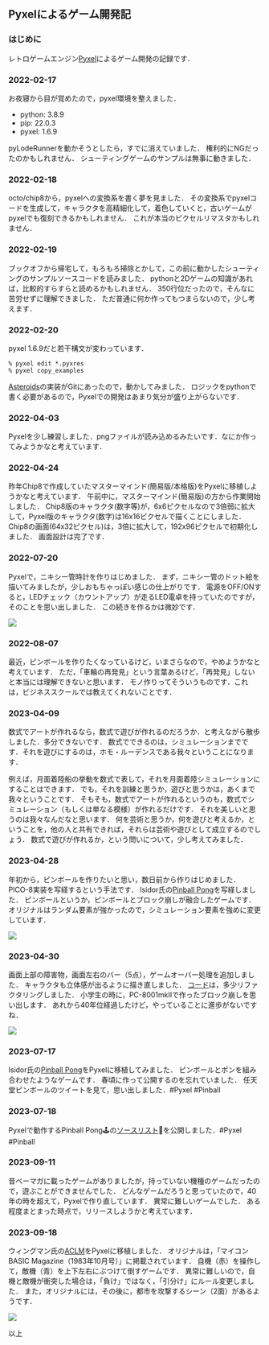 ## Pyxelによるゲーム開発記

### はじめに

レトロゲームエンジン[Pyxel](https://github.com/kitao/pyxel)によるゲーム開発の記録です．

### 2022-02-17

お夜寝から目が覚めたので，pyxel環境を整えました．

 - python: 3.8.9
 - pip: 22.0.3
 - pyxel: 1.6.9

pyLodeRunnerを動かそうとしたら，すでに消えていました．
権利的にNGだったのかもしれません．
シューティングゲームのサンプルは無事に動きました．

### 2022-02-18

octo/chip8から，pyxelへの変換系を書く夢を見ました．
その変換系でpyxelコードを生成して，キャラクタを高精細化して，着色していくと，古いゲームがpyxelでも復刻できるかもしれません．
これが本当のピクセルリマスタかもしれません．

### 2022-02-19

ブックオフから帰宅して，もろもろ掃除とかして，この前に動かしたシューティングのサンプルソースコードを読みました．
pythonと2Dゲームの知識があれば，比較的すらすらと読めるかもしれません．
350行位だったので，そんなに苦労せずに理解できました．
ただ普通に何か作ってもつまらないので，少し考えます．

### 2022-02-20

pyxel 1.6.9だと若干構文が変わっています．

	% pyxel edit *.pyxres
	% pyxel copy_examples

[Asteroids](https://github.com/timbledum/asteroids)の実装がGitにあったので，動かしてみました．
ロジックをpythonで書く必要があるので，Pyxelでの開発はあまり気分が盛り上がらないです．

### 2022-04-03

Pyxelを少し練習しました．pngファイルが読み込めるみたいです．なにか作ってみようかなと考えています．

### 2022-04-24

昨年Chip8で作成していたマスターマインド(簡易版/本格版)をPyxelに移植しようかなと考えています．
午前中に，マスターマインド(簡易版)の方から作業開始しました．
Chip8版のキャラクタ(数字等)が，6x6ピクセルなので3倍弱に拡大して，Pyxel版のキャラクタ(数字)は16x16ピクセルで描くことにしました．
Chip8の画面(64x32ピクセル)は，3倍に拡大して，192x96ピクセルで初期化しました．
画面設計は完了です．

### 2022-07-20

Pyxelで，ニキシー管時計を作りはじめました．
まず，ニキシー管のドット絵を描いてみましたが，少しおもちゃっぽい感じの仕上がりです．
電源をOFF/ONすると，LEDチェック（カウントアップ）が走るLED電卓を持っていたのですが，そのことを思い出しました．
この続きを作るかは微妙です．

![](https://github.com/jay-kumogata/RetroGames/blob/main/pyxel/nixie/screenshots/Nixie01.gif)

### 2022-08-07

最近，ピンボールを作りたくなっているけど，いまさらなので，やめようかなと考えています．
ただ，「車輪の再発見」という言葉あるけど，「再発見」しないと本当には理解できないと思います．
モノ作りってそういうものです．これは，ビジネススクールでは教えてくれないことです．

### 2023-04-09

数式でアートが作れるなら，数式で遊びが作れるのだろうか．と考えながら散歩しました．多分できないです．
数式でできるのは，シミュレーションまでです．それを遊びにするのは，ホモ・ルーデンスである我々ということになります．

例えば，月面着陸船の挙動を数式で表して，それを月面着陸シミュレーションにすることはできます．
でも，それを訓練と思うか，遊びと思うかは，あくまで我々ということです．
そもそも，数式でアートが作れるというのも，数式でシミュレーション（もしくは単なる模様）が作れるだけです．
それを美しいと思うのは我々なんだなと思います．
何を芸術と思うか，何を遊びと考えるか，ということを，他の人と共有できれば，それらは芸術や遊びとして成立するのでしょう．
数式で遊びが作れるか，という問いについて，少し考えてみました．

### 2023-04-28

年初から，ピンボールを作りたいと思い，数日前から作りはじめました．
PICO-8実装を写経するという手法です．
Isidor氏の[Pinball Pong](https://www.lexaloffle.com/bbs/?tid=28488)を写経しました．
ピンボールというか，ピンボールとブロック崩しが融合したゲームです．
オリジナルはランダム要素が強かったので，シミュレーション要素を強めに変更しています．

![](https://github.com/jay-kumogata/RetroGames/blob/main/pyxel/pinball/screenshots/Pinball01.gif)

### 2023-04-30

画面上部の障害物，画面左右のバー（5点），ゲームオーバー処理を追加しました．
キャラクタも立体感が出るように描き直しました．
[コード](https://github.com/jay-kumogata/RetroGames/blob/main/pyxel/pinball)は，多少リファクタリングしました．
小学生の時に，PC-8001mkIIで作ったブロック崩しを思い出します．
あれから40年位経過したけど，やっていることに進歩がないですね．

![](https://github.com/jay-kumogata/RetroGames/blob/main/pyxel/pinball/screenshots/Pinball02.gif)

### 2023-07-17

Isidor氏の[Pinball Pong](https://www.lexaloffle.com/bbs/?tid=28488)をPyxelに移植してみました．
ピンボールとポンを組み合わせたようなゲームです．
春頃に作って公開するのを忘れていました．
任天堂ピンボールのツイートを見て，思い出しました．#Pyxel #Pinball

### 2023-07-18

Pyxelで動作するPinball Pong🕹️の[ソースリスト](https://github.com/jay-kumogata/RetroGames/tree/main/pyxel/pinball)📁を公開しました．#Pyxel #Pinball 

### 2023-09-11

昔ベーマガに載ったゲームがありましたが，持っていない機種のゲームだったので，遊ぶことができませんでした．
どんなゲームだろうと思っていたので，40年の時を超えて，Pyxelで作り直しています．
異常に難しいゲームでした．
ある程度まとまった時点で，リリースしようかと考えています．

### 2023-09-18

ウィングマン氏の[ACLM](https://archive.org/details/micom-basic-magazine-issue-16-october-1983/page/n92/mode/1up)をPyxelに移植しました．
オリジナルは，「マイコン BASIC Magazine（1983年10月号）」に掲載されています．
自機（赤）を操作して，敵機（青）を上下左右にぶつけて倒すゲームです．
異常に難しいので，自機と敵機が衝突した場合は，「負け」ではなく，「引分け」にルール変更しました．
また，オリジナルには，その後に，都市を攻撃するシーン（2面）があるようです．

![](https://github.com/jay-kumogata/RetroGames/blob/main/pyxel/aclm/screenshots/aclm01.gif)

以上
